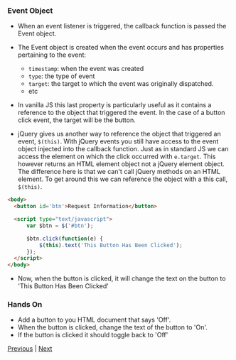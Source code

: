 ### Event Object
* When an event listener is triggered, the callback function is passed the Event object.  

* The Event object is created when the event occurs and has properties pertaining to the event:  
  * `timestamp`: when the event was created  
  * `type`: the type of event  
  * `target`: the target to which the event was originally dispatched.  
  * etc  

* In vanilla JS this last property is particularly useful as it contains a reference to the object that triggered the event. In the case of a button click event, the target will be the button.  

* jQuery gives us another way to reference the object that triggered an event, `$(this)`. With jQuery events you still have access to the event object injected into the callback function. Just as in standard JS we can access the element on which the click occurred with `e.target`. This however returns an HTML element object not a jQuery element object. The difference here is that we can't call jQuery methods on an HTML element. To get around this we can reference the object with a this call, `$(this)`.  

```html
<body>
  <button id='btn'>Request Information</button>

  <script type="text/javascript">
      var $btn = $('#btn');

      $btn.click(function(e) {
          $(this).text('This Button Has Been Clicked');
      });
  </script>
</body>
```

* Now, when the button is clicked, it will change the text on the button to 'This Button Has Been Clicked'  

### Hands On
* Add a button to you HTML document that says 'Off'.  
* When the button is clicked, change the text of the button to 'On'.  
* If the button is clicked it should toggle back to 'Off'  



[Previous](usingEventListeners.md) | [Next](keyLogger.md)
